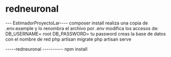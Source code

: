 # redneuronal
--- EstimadorProyectoLar---- 
composer install
realiza una copia de .env.example y lo renombra el archivo por .env
modifica los accesos de:
	DB_USERNAME= root
	DB_PASSWORD= tu password
creas la base de datos con el nombre de red
php artisan migrate
php artisan serve

-----redneuronal ----------
npm install

